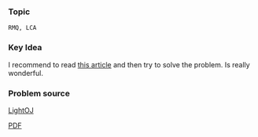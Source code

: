 
### Topic

    RMQ, LCA


### Key Idea

I recommend to read [this article](https://www.topcoder.com/community/data-science/data-science-tutorials/range-minimum-query-and-lowest-common-ancestor/#Sparse_Table_%28ST%29_algorithm) and then try to solve the problem. Is really wonderful.

### Problem source

[LightOJ](http://lightoj.com/volume_showproblem.php?problem=1162)

[PDF](http://lightoj.com/volume_showproblem.php?problem=1162&language=english&type=pdf)
